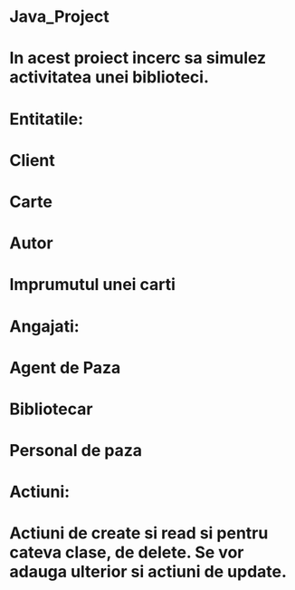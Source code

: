 # Java_Project
# In acest proiect incerc sa simulez activitatea unei biblioteci.
# Entitatile:
# Client
# Carte
# Autor
# Imprumutul unei carti
# Angajati:
# Agent de Paza
# Bibliotecar
# Personal de paza
# Actiuni:
# Actiuni de create si read si pentru cateva clase, de delete. Se vor adauga ulterior si actiuni de update.
